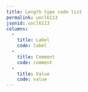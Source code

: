 ```yaml
---
title: Length type code list
permalink: uncl6113
jsonid: uncl6113
columns:
  - 
    title: Label
    code: label
  - 
    title: Comment
    code: comment
  - 
    title: Value
    code: value
---
```

